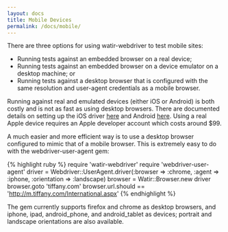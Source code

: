 ```yaml
---
layout: docs
title: Mobile Devices
permalink: /docs/mobile/
---
```


There are three options for using watir-webdriver to test mobile sites:

* Running tests against an embedded browser on a real device;
* Running tests against an embedded browser on a device emulator on a desktop machine; or
* Running tests against a desktop browser that is configured with the same resolution and user-agent credentials as a mobile browser.

Running against real and emulated devices (either iOS or Android) is both costly and is not as fast as using desktop browsers. There are documented details on setting up the iOS driver [here](http://code.google.com/p/selenium/wiki/IPhoneDriver) and Android [here](http://code.google.com/p/selenium/wiki/AndroidDriver). Using a real Apple device requires an Apple developer account which costs around $99.

A much easier and more efficient way is to use a desktop browser configured to mimic that of a mobile browser. This is extremely easy to do with the webdriver-user-agent gem:

{% highlight ruby %}
require 'watir-webdriver'
require 'webdriver-user-agent'
driver = Webdriver::UserAgent.driver(:browser => :chrome, :agent => :iphone, :orientation => :landscape)
browser = Watir::Browser.new driver
browser.goto 'tiffany.com'
browser.url.should == 'http://m.tiffany.com/International.aspx'
{% endhighlight %}

The gem currently supports firefox and chrome as desktop browsers, and iphone, ipad, android_phone, and android_tablet as devices; portrait and landscape orientations are also available.
